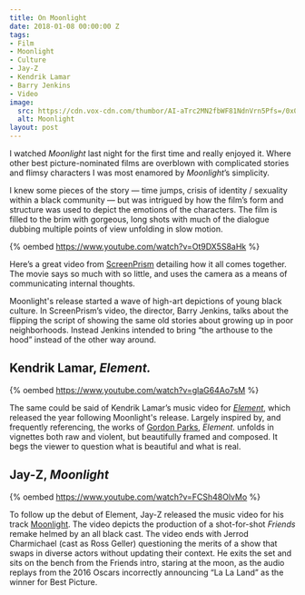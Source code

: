 ```yaml
---
title: On Moonlight
date: 2018-01-08 00:00:00 Z
tags:
- Film
- Moonlight
- Culture
- Jay-Z
- Kendrik Lamar
- Barry Jenkins
- Video
image:
  src: https://cdn.vox-cdn.com/thumbor/AI-aTrc2MN2fbWF81NdnVrn5Pfs=/0x0:2000x1333/1200x800/filters:focal(0x0:2000x1333)/cdn.vox-cdn.com/uploads/chorus_image/image/50857689/moonlightBeach.0.0.jpg
  alt: Moonlight
layout: post
---
```


I watched *Moonlight* last night for the first time and really enjoyed it. Where other best picture-nominated films are overblown with complicated stories and flimsy characters I was most enamored by *Moonlight*’s simplicity.

I knew some pieces of the story — time jumps, crisis of identity / sexuality within a black community — but was intrigued by how the film’s form and structure was used to depict the emotions of the characters. The film is filled to the brim with gorgeous, long shots with much of the dialogue dubbing multiple points of view unfolding in slow motion. 

<!-- more -->

{% oembed https://www.youtube.com/watch?v=Ot9DX5S8aHk %}

Here’s a great video from [ScreenPrism](https://www.youtube.com/watch?v=Ot9DX5S8aHk) detailing how it all comes together. The movie says so much with so little, and uses the camera as a means of communicating internal thoughts.

Moonlight's release started a wave of high-art depictions of young black culture. In ScreenPrism’s video, the director, Barry Jenkins, talks about the flipping the script of showing the same old stories about growing up in poor neighborhoods. Instead Jenkins intended to bring “the arthouse to the hood” instead of the other way around. 

## Kendrik Lamar, *Element.*

{% oembed https://www.youtube.com/watch?v=glaG64Ao7sM %}

The same could be said of Kendrik Lamar’s music video for *[Element](https://www.youtube.com/watch?v=glaG64Ao7sM)*, which released the year following Moonlight's release. Largely inspired by, and frequently referencing, the works of [Gordon Parks](http://time.com/4200148/gordon-parks-photographs-black-humanity/), *Element.* unfolds in vignettes both raw and violent, but beautifully framed and composed. It begs the viewer to question what is beautiful and what is real.

## Jay-Z, *Moonlight*

{% oembed https://www.youtube.com/watch?v=FCSh48OlvMo %}

To follow up the debut of Element, Jay-Z released the music video for his track [Moonlight](https://www.youtube.com/watch?v=FCSh48OlvMo). The video depicts the production of a shot-for-shot *Friends* remake helmed by an all black cast. The video ends with Jerrod Charmichael (cast as Ross Geller) questioning the merits of a show that swaps in diverse actors without updating their context. He exits the set and sits on the bench from the Friends intro, staring at the moon, as the audio replays from the 2016 Oscars incorrectly announcing “La La Land” as the winner for Best Picture. 
